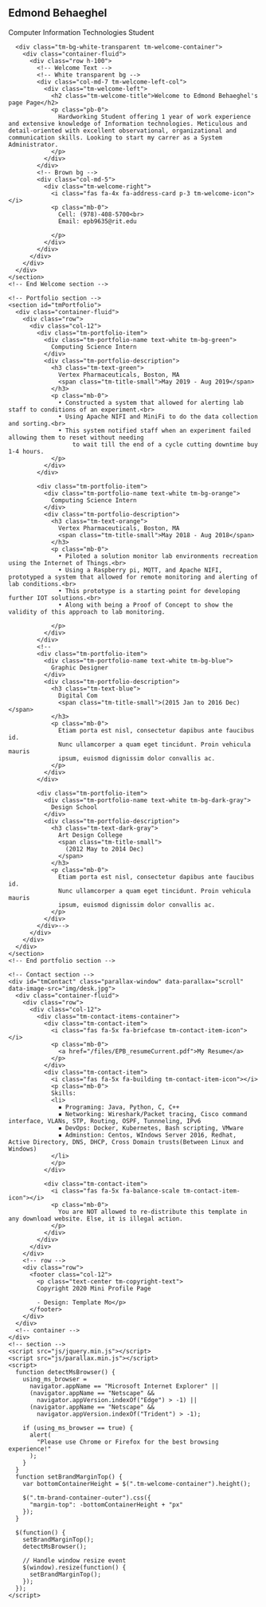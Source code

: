 <html lang="en">
  <head>
    <meta charset="UTF-8" />
    <meta name="viewport" content="width=device-width, initial-scale=1.0" />
    <meta http-equiv="X-UA-Compatible" content="ie=edge" />
    <link rel="stylesheet" href="https://fonts.googleapis.com/css?family=Open+Sans:400,600" />
    <link rel="stylesheet" href="css/all.min.css" />
    <link rel="stylesheet" href="css/bootstrap.min.css" />
    <link rel="stylesheet" href="css/templatemo-style.css" />
    <title>Edmond Behaeghel Profile</title>
    
<!--
Mini Profile Template
https://templatemo.com/tm-530-mini-profile
-->
  </head>
  <body>
    <!-- Welcome Section -->
    <section id="tmWelcome" class="parallax-window" data-parallax="scroll" data-image-src="img/network.jpg">
      <div class="container-fluid tm-brand-container-outer">
        <div class="row">
          <div class="col-12">
            <!-- Logo Area -->
            <!-- Black transparent bg -->
            <div class="ml-auto mr-0 tm-bg-black-transparent text-white tm-brand-container-inner">
              <div class="tm-brand-container text-center">
                <h1 class="tm-brand-name">Edmond Behaeghel</h1>
                <p class="tm-brand-description mb-0">Computer Information Technologies Student</p>
              </div>
            </div>
          </div>
        </div>
      </div>

      <div class="tm-bg-white-transparent tm-welcome-container">
        <div class="container-fluid">
          <div class="row h-100">
            <!-- Welcome Text -->
            <!-- White transparent bg -->
            <div class="col-md-7 tm-welcome-left-col">
              <div class="tm-welcome-left">
                <h2 class="tm-welcome-title">Welcome to Edmond Behaeghel's page Page</h2>
                <p class="pb-0">
                  Hardworking Student offering 1 year of work experience and extensive knowledge of Information technologies. Meticulous and detail-oriented with excellent observational, organizational and communication skills. Looking to start my carrer as a System Administrator.
                </p>
              </div>
            </div>
            <!-- Brown bg -->
            <div class="col-md-5">
              <div class="tm-welcome-right">
                <i class="fas fa-4x fa-address-card p-3 tm-welcome-icon"></i>
                <p class="mb-0">
                  Cell: (978)-408-5700<br>
                  Email: epb9635@rit.edu  

                </p>
              </div>
            </div>
          </div>
        </div>
      </div>
    </section>
    <!-- End Welcome section -->

    <!-- Portfolio section -->
    <section id="tmPortfolio">
      <div class="container-fluid">
        <div class="row">
          <div class="col-12">
            <div class="tm-portfolio-item">
              <div class="tm-portfolio-name text-white tm-bg-green">
                Computing Science Intern 
              </div>
              <div class="tm-portfolio-description">
                <h3 class="tm-text-green">
                  Vertex Pharmaceuticals, Boston, MA 
                  <span class="tm-title-small">May 2019 - Aug 2019</span>
                </h3>
                <p class="mb-0">
                  •	Constructed a system that allowed for alerting lab staff to conditions of an experiment.<br>
                  •	Using Apache NIFI and MiniFi to do the data collection and sorting.<br>
                  •	This system notified staff when an experiment failed allowing them to reset without needing 
                      to wait till the end of a cycle cutting downtime buy 1-4 hours. 
                </p>
              </div>
            </div>

            <div class="tm-portfolio-item">
              <div class="tm-portfolio-name text-white tm-bg-orange">
                Computing Science Intern 
              </div>
              <div class="tm-portfolio-description">
                <h3 class="tm-text-orange">
                  Vertex Pharmaceuticals, Boston, MA 
                  <span class="tm-title-small">May 2018 - Aug 2018</span>
                </h3>
                <p class="mb-0">
                  •	Piloted a solution monitor lab environments recreation using the Internet of Things.<br>
                  •	Using a Raspberry pi, MQTT, and Apache NIFI, prototyped a system that allowed for remote monitoring and alerting of lab conditions.<br>
                  •	This prototype is a starting point for developing further IOT solutions.<br>
                  •	Along with being a Proof of Concept to show the validity of this approach to lab monitoring.

                </p>
              </div>
            </div>
            <!--
            <div class="tm-portfolio-item">
              <div class="tm-portfolio-name text-white tm-bg-blue">
                Graphic Designer
              </div>
              <div class="tm-portfolio-description">
                <h3 class="tm-text-blue">
                  Digital Com
                  <span class="tm-title-small">(2015 Jan to 2016 Dec)</span>
                </h3>
                <p class="mb-0">
                  Etiam porta est nisl, consectetur dapibus ante faucibus id.
                  Nunc ullamcorper a quam eget tincidunt. Proin vehicula mauris
                  ipsum, euismod dignissim dolor convallis ac.
                </p>
              </div>
            </div>

            <div class="tm-portfolio-item">
              <div class="tm-portfolio-name text-white tm-bg-dark-gray">
                Design School
              </div>
              <div class="tm-portfolio-description">
                <h3 class="tm-text-dark-gray">
                  Art Design College
                  <span class="tm-title-small">
                    (2012 May to 2014 Dec)
                  </span>
                </h3>
                <p class="mb-0">
                  Etiam porta est nisl, consectetur dapibus ante faucibus id.
                  Nunc ullamcorper a quam eget tincidunt. Proin vehicula mauris
                  ipsum, euismod dignissim dolor convallis ac.
                </p>
              </div>
            </div>-->
          </div>
        </div>
      </div>
    </section>
    <!-- End portfolio section -->

    <!-- Contact section -->
    <div id="tmContact" class="parallax-window" data-parallax="scroll" data-image-src="img/desk.jpg">
      <div class="container-fluid">
        <div class="row">
          <div class="col-12">
            <div class="tm-contact-items-container">
              <div class="tm-contact-item">
                <i class="fas fa-5x fa-briefcase tm-contact-item-icon"></i>
                <p class="mb-0">
                  <a href="/files/EPB_resumeCurrent.pdf">My Resume</a>
                </p>
              </div>
              <div class="tm-contact-item">
                <i class="fas fa-5x fa-building tm-contact-item-icon"></i>
                <p class="mb-0">             
                Skills:
                <li>
                  ▪	Programing: Java, Python, C, C++ 
                  ▪	Networking: Wireshark/Packet tracing, Cisco command interface, VLANs, STP, Routing, OSPF, Tunnneling, IPv6
                  ▪	DevOps: Docker, Kubernetes, Bash scripting, VMware 
                  ▪	Adminstion: Centos, WIndows Server 2016, Redhat, Active Directory, DNS, DHCP, Cross Domain trusts(Between Linux and Windows)
                </li>
                </p>
              </div>

              <div class="tm-contact-item">
                <i class="fas fa-5x fa-balance-scale tm-contact-item-icon"></i>
                <p class="mb-0">
                  You are NOT allowed to re-distribute this template in any download website. Else, it is illegal action.
                </p>
              </div>
            </div>
          </div>
        </div>
        <!-- row -->
        <div class="row">
          <footer class="col-12">
            <p class="text-center tm-copyright-text">
            Copyright 2020 Mini Profile Page 
            
            - Design: Template Mo</p>
          </footer>
        </div>
      </div>
      <!-- container -->
    </div>
    <!-- section -->
    <script src="js/jquery.min.js"></script>
    <script src="js/parallax.min.js"></script>
    <script>
      function detectMsBrowser() {
        using_ms_browser =
          navigator.appName == "Microsoft Internet Explorer" ||
          (navigator.appName == "Netscape" &&
            navigator.appVersion.indexOf("Edge") > -1) ||
          (navigator.appName == "Netscape" &&
            navigator.appVersion.indexOf("Trident") > -1);

        if (using_ms_browser == true) {
          alert(
            "Please use Chrome or Firefox for the best browsing experience!"
          );
        }
      }
      function setBrandMarginTop() {
        var bottomContainerHeight = $(".tm-welcome-container").height();

        $(".tm-brand-container-outer").css({
          "margin-top": -bottomContainerHeight + "px"
        });
      }

      $(function() {
        setBrandMarginTop();
        detectMsBrowser();

        // Handle window resize event
        $(window).resize(function() {
          setBrandMarginTop();
        });
      });
    </script>
  </body>
</html>